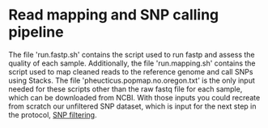 # Read mapping and SNP calling pipeline
The file 'run.fastp.sh' contains the script used to run fastp and assess the quality of each sample. Additionally, the file 'run.mapping.sh' contains the script used to map cleaned reads to the reference genome and call SNPs using Stacks. The file 'pheucticus.popmap.no.oregon.txt' is the only input needed for these scripts other than the raw fastq file for each sample, which can be downloaded from NCBI. With those inputs you could recreate from scratch our unfiltered SNP dataset, which is input for the next step in the protocol, [SNP filtering](https://devonderaad.github.io/grosbeak.rad.hybridtransect/analyses/grosbeak.filtering.html).

